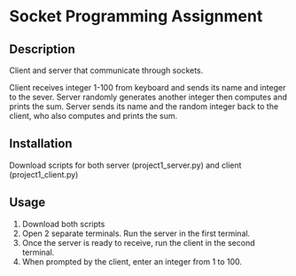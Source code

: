 # Socket Programming Assignment

## Description 

Client and server that communicate through sockets.

Client receives integer 1-100 from keyboard and sends its name and integer to the sever. Server randomly generates another integer then computes and prints the sum. Server sends its name and the random integer back to the client, who also computes and prints the sum.

## Installation

Download scripts for both server (project1_server.py) and client (project1_client.py)

## Usage

1. Download both scripts
2. Open 2 separate terminals. Run the server in the first terminal.
3. Once the server is ready to receive, run the client in the second terminal.
4. When prompted by the client, enter an integer from 1 to 100.
